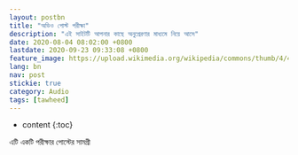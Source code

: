 ```yaml
---
layout: postbn
title: "অডিও পোস্ট পরীক্ষা"
description: "এই সাইটটি আপনার কাছে অনুপ্রেরণার মাধ্যমে নিয়ে আসে"
date: 2020-08-04 08:02:00 +0800
lastdate: 2020-09-23 09:33:08 +0800
feature_image: https://upload.wikimedia.org/wikipedia/commons/thumb/4/48/Markdown-mark.svg/280px-Markdown-mark.svg.png
lang: bn
nav: post
stickie: true
category: Audio
tags: [tawheed]
---
```


* content
{:toc}

<p>এটি একটি পরীক্ষার পোস্টের সামগ্রী</p>
